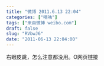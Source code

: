 ```yaml
---
title: "微博 2011.6.13 22:04"
categories: ["嘀咕"]
tags: ["来自微博 weibo.com"]
draft: false
slug: "RVbwJ6"
date: "2011-06-13 22:04:00"
---
```


<p>右眼皮跳，怎么注意都没用。O网页链接 ​​​​</p>
